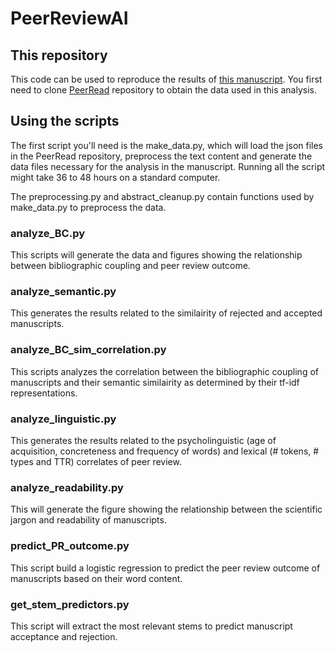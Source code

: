 # PeerReviewAI

## This repository
This code can be used to reproduce the results of [this manuscript](https://arxiv.org/abs/1911.02648). You first need to clone [PeerRead](https://github.com/allenai/PeerRead) repository to obtain the data used in this analysis.

## Using the scripts
The first script you'll need is the make_data.py, which will load the json files in the PeerRead repository, preprocess the text content and generate the data files necessary for the analysis in the manuscript. Running all the script might take 36 to 48 hours on a standard computer.

The preprocessing.py and abstract_cleanup.py contain functions used by make_data.py to preprocess the data.

### analyze_BC.py
This scripts will generate the data and figures showing the relationship between bibliographic coupling and peer review outcome.

### analyze_semantic.py
This generates the results related to the similairity of rejected and accepted manuscripts.

### analyze_BC_sim_correlation.py
This scripts analyzes the correlation between the bibliographic coupling of manuscripts and their semantic similairity as determined by their tf-idf representations.

### analyze_linguistic.py
This generates the results related to the psycholinguistic (age of acquisition, concreteness and frequency of words) and lexical (# tokens, # types and TTR) correlates of peer review.

### analyze_readability.py
This will generate the figure showing the relationship between the scientific jargon and readability of manuscripts.

### predict_PR_outcome.py
This script build a logistic regression to predict the peer review outcome of manuscripts based on their word content. 

### get_stem_predictors.py
This script will extract the most relevant stems to predict manuscript acceptance and rejection. 

